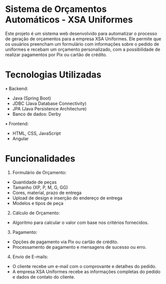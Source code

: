 # Sistema de Orçamentos Automáticos - XSA Uniformes

Este projeto é um sistema web desenvolvido para automatizar o processo de geração de orçamentos para a empresa XSA Uniformes. Ele permite que os usuários preencham um formulário com informações sobre o pedido de uniformes e recebam um orçamento personalizado, com a possibilidade de realizar pagamentos por Pix ou cartão de crédito.

# Tecnologias Utilizadas
•	Backend:
- Java (Spring Boot)
- JDBC (Java Database Connectivity)
- JPA (Java Persistence Architecture)
- Banco de dados: Derby

• Frontend:
- HTML, CSS, JavaScript
- Angular
  
# Funcionalidades
1.	Formulário de Orçamento:
- Quantidade de peças
- Tamanho (XP, P, M, G, GG)
- Cores, material, prazo de entrega
- Upload de design e inserção do endereço de entrega
- Modelos e tipos de peça
  
2.	Cálculo de Orçamento:
- Algoritmo para calcular o valor com base nos critérios fornecidos.
  
3.	Pagamento:
- Opções de pagamento via Pix ou cartão de crédito.
- Processamento de pagamento e mensagens de sucesso ou erro.

4.	Envio de E-mails:
- O cliente recebe um e-mail com o comprovante e detalhes do pedido.
- A empresa XSA Uniformes recebe as informações completas do pedido e dados de contato do cliente.
